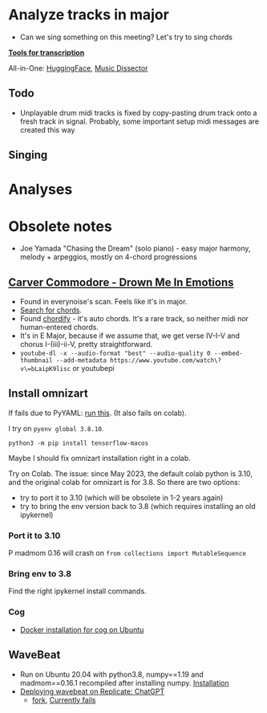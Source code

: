 # Analyze tracks in major


- Can we sing something on this meeting? Let's try to sing chords

[**Tools for transcription**](../../parts/transcription.md) 

All-in-One: [HuggingFace](https://huggingface.co/spaces/vpavlenko/all-in-one), [Music Dissector](https://music-dissector.vercel.app/)

## Todo
- Unplayable drum midi tracks is fixed by copy-pasting drum track onto a fresh track in signal. Probably, some important setup midi messages are created this way



## Singing





# Analyses



# Obsolete notes

- Joe Yamada "Chasing the Dream" (solo piano) - easy major harmony, melody + arpeggios, mostly on 4-chord progressions


## [Carver Commodore - Drown Me In Emotions](https://www.youtube.com/watch?v=bLaipK9lisc)

- Found in everynoise's scan. Feels like it's in major.
- [Search for chords](https://www.google.com/search?q=Carver+Commodore+-+Drown+Me+In+Emotions+chords). 
- Found [chordify](https://chordify.net/chords/carver-commodore-drown-me-in-emotions-official-music-video-carver-commodore) - it's auto chords. It's a rare track, so neither midi nor human-entered chords.
- It's in E Major, because if we assume that, we get verse IV-I-V and chorus I-(iii)-ii-V, pretty straightforward.
- `youtube-dl -x --audio-format "best" --audio-quality 0 --embed-thumbnail --add-metadata https://www.youtube.com/watch\?v\=bLaipK9lisc` or youtubepi



## Install omnizart

If fails due to PyYAML: [run this](https://github.com/yaml/pyyaml/issues/601#issuecomment-1693730229). (It also fails on colab).

I try on `pyenv global 3.8.10`.

`python3 -m pip install tensorflow-macos`

Maybe I should fix omnizart installation right in a colab.

Try on Colab. The issue: since May 2023, the default colab python is 3.10, and the original colab for omnizart is for 3.8. So there are two options:
- try to port it to 3.10 (which will be obsolete in 1-2 years again)
- try to bring the env version back to 3.8 (which requires installing an old ipykernel)

### Port it to 3.10

P
madmom 0.16 will crash on `from collections import MutableSequence`

### Bring env to 3.8

Find the right ipykernel install commands.

### Cog

- [Docker installation for cog on Ubuntu](https://docs.docker.com/engine/install/ubuntu/)

## WaveBeat
   - Run on Ubuntu 20.04 with python3.8, numpy==1.19 and madmom==0.16.1 recompiled after installing numpy. [Installation](https://gist.github.com/vpavlenko/6d88bd19b4017c0bf63d70ca5a9738e7)
   - [Deploying wavebeat on Replicate: ChatGPT](https://chat.openai.com/share/de2f0f76-a6a0-4029-896e-16a37706f7ea)
      - [fork](https://github.com/vpavlenko/wavebeat), [Currently fails](https://gist.github.com/vpavlenko/6c4982ea9920ad0c46aa035b84afa300)



